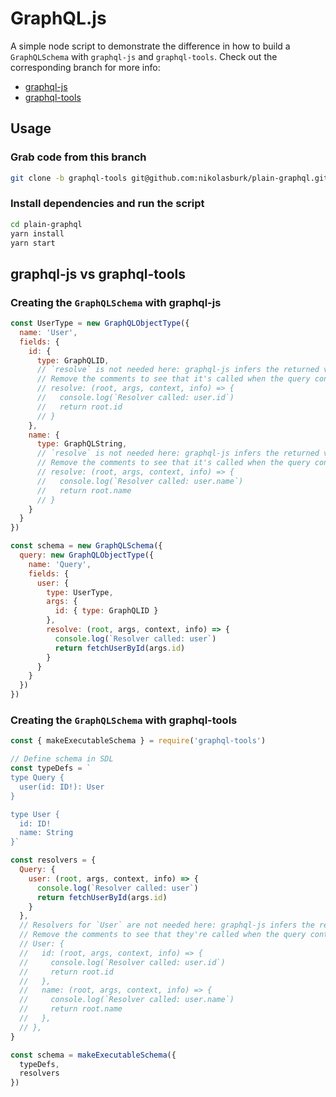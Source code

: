 # GraphQL.js

A simple node script to demonstrate the difference in how to build a `GraphQLSchema` with `graphql-js` and `graphql-tools`. Check out the corresponding branch for more info:

- [graphql-js](https://github.com/nikolasburk/plain-graphql/tree/graphql-js)
- [graphql-tools](https://github.com/nikolasburk/plain-graphql/tree/graphql-tools)

## Usage

### Grab code from this branch

```sh
git clone -b graphql-tools git@github.com:nikolasburk/plain-graphql.git
```

### Install dependencies and run the script

```sh
cd plain-graphql
yarn install
yarn start
```

## graphql-js vs graphql-tools

### Creating the `GraphQLSchema` with graphql-js

```js
const UserType = new GraphQLObjectType({
  name: 'User',
  fields: {
    id: { 
      type: GraphQLID,
      // `resolve` is not needed here: graphql-js infers the returned value.
      // Remove the comments to see that it's called when the query contains the `id` field.
      // resolve: (root, args, context, info) => {
      //   console.log(`Resolver called: user.id`)
      //   return root.id
      // }
    },
    name: { 
      type: GraphQLString,
      // `resolve` is not needed here: graphql-js infers the returned value.
      // Remove the comments to see that it's called when the query contains the `name` field.
      // resolve: (root, args, context, info) => {
      //   console.log(`Resolver called: user.name`)
      //   return root.name
      // }
    }
  }
})

const schema = new GraphQLSchema({
  query: new GraphQLObjectType({
    name: 'Query',
    fields: {
      user: {
        type: UserType,
        args: {
          id: { type: GraphQLID }
        },
        resolve: (root, args, context, info) => {
          console.log(`Resolver called: user`)
          return fetchUserById(args.id)
        }
      }
    }
  })
})
```


### Creating the `GraphQLSchema` with graphql-tools

```js
const { makeExecutableSchema } = require('graphql-tools')

// Define schema in SDL
const typeDefs = `
type Query {
  user(id: ID!): User
}

type User {
  id: ID!
  name: String
}`

const resolvers = {
  Query: {
    user: (root, args, context, info) => {
      console.log(`Resolver called: user`)
      return fetchUserById(args.id)
    }
  },
  // Resolvers for `User` are not needed here: graphql-js infers the returned values.
  // Remove the comments to see that they're called when the query contains the `id` and `name` fields.
  // User: {
  //   id: (root, args, context, info) => {      
  //     console.log(`Resolver called: user.id`)   
  //     return root.id
  //   },
  //   name: (root, args, context, info) => {
  //     console.log(`Resolver called: user.name`) 
  //     return root.name
  //   },
  // },
}

const schema = makeExecutableSchema({
  typeDefs,
  resolvers
})
```